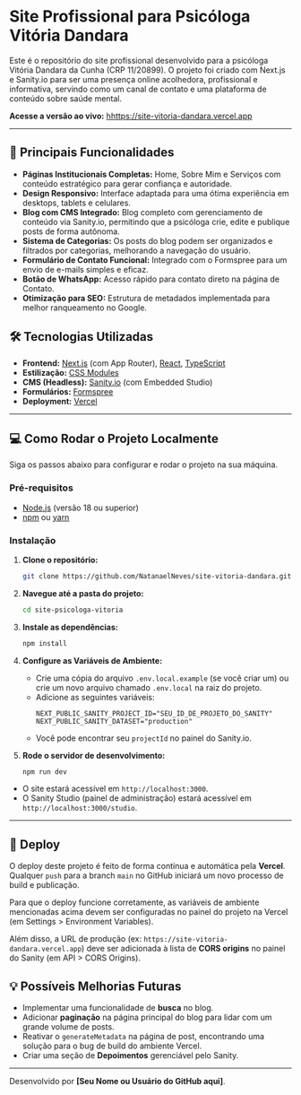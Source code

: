 # Site Profissional para Psicóloga Vitória Dandara

Este é o repositório do site profissional desenvolvido para a psicóloga Vitória Dandara da Cunha (CRP 11/20899). O projeto foi criado com Next.js e Sanity.io para ser uma presença online acolhedora, profissional e informativa, servindo como um canal de contato e uma plataforma de conteúdo sobre saúde mental.

**Acesse a versão ao vivo:** [hhttps://site-vitoria-dandara.vercel.app](https://site-vitoria-dandara.vercel.app)

---

## 🚀 Principais Funcionalidades

-   **Páginas Institucionais Completas:** Home, Sobre Mim e Serviços com conteúdo estratégico para gerar confiança e autoridade.
-   **Design Responsivo:** Interface adaptada para uma ótima experiência em desktops, tablets e celulares.
-   **Blog com CMS Integrado:** Blog completo com gerenciamento de conteúdo via Sanity.io, permitindo que a psicóloga crie, edite e publique posts de forma autônoma.
-   **Sistema de Categorias:** Os posts do blog podem ser organizados e filtrados por categorias, melhorando a navegação do usuário.
-   **Formulário de Contato Funcional:** Integrado com o Formspree para um envio de e-mails simples e eficaz.
-   **Botão de WhatsApp:** Acesso rápido para contato direto na página de Contato.
-   **Otimização para SEO:** Estrutura de metadados implementada para melhor ranqueamento no Google.

## 🛠️ Tecnologias Utilizadas

-   **Frontend:** [Next.js](https://nextjs.org/) (com App Router), [React](https://react.dev/), [TypeScript](https://www.typescriptlang.org/)
-   **Estilização:** [CSS Modules](https://nextjs.org/docs/app/building-your-application/styling/css-modules)
-   **CMS (Headless):** [Sanity.io](https://www.sanity.io/) (com Embedded Studio)
-   **Formulários:** [Formspree](https://formspree.io/)
-   **Deployment:** [Vercel](https://vercel.com/)

---

## 💻 Como Rodar o Projeto Localmente

Siga os passos abaixo para configurar e rodar o projeto na sua máquina.

### Pré-requisitos

-   [Node.js](https://nodejs.org/) (versão 18 ou superior)
-   [npm](https://www.npmjs.com/) ou [yarn](https://yarnpkg.com/)

### Instalação

1.  **Clone o repositório:**
    ```bash
    git clone https://github.com/NatanaelNeves/site-vitoria-dandara.git
    ```

2.  **Navegue até a pasta do projeto:**
    ```bash
    cd site-psicologa-vitoria
    ```

3.  **Instale as dependências:**
    ```bash
    npm install
    ```

4.  **Configure as Variáveis de Ambiente:**
    - Crie uma cópia do arquivo `.env.local.example` (se você criar um) ou crie um novo arquivo chamado `.env.local` na raiz do projeto.
    - Adicione as seguintes variáveis:
      ```
      NEXT_PUBLIC_SANITY_PROJECT_ID="SEU_ID_DE_PROJETO_DO_SANITY"
      NEXT_PUBLIC_SANITY_DATASET="production"
      ```
    - Você pode encontrar seu `projectId` no painel do Sanity.io.

5.  **Rode o servidor de desenvolvimento:**
    ```bash
    npm run dev
    ```

-   O site estará acessível em `http://localhost:3000`.
-   O Sanity Studio (painel de administração) estará acessível em `http://localhost:3000/studio`.

---

## 🚀 Deploy

O deploy deste projeto é feito de forma contínua e automática pela **Vercel**. Qualquer `push` para a branch `main` no GitHub iniciará um novo processo de build e publicação.

Para que o deploy funcione corretamente, as variáveis de ambiente mencionadas acima devem ser configuradas no painel do projeto na Vercel (em Settings > Environment Variables).

Além disso, a URL de produção (ex: `https://site-vitoria-dandara.vercel.app`) deve ser adicionada à lista de **CORS origins** no painel do Sanity (em API > CORS Origins).

## 💡 Possíveis Melhorias Futuras

-   Implementar uma funcionalidade de **busca** no blog.
-   Adicionar **paginação** na página principal do blog para lidar com um grande volume de posts.
-   Reativar o `generateMetadata` na página de post, encontrando uma solução para o bug de build do ambiente Vercel.
-   Criar uma seção de **Depoimentos** gerenciável pelo Sanity.

---

Desenvolvido por **[Seu Nome ou Usuário do GitHub aqui]**.